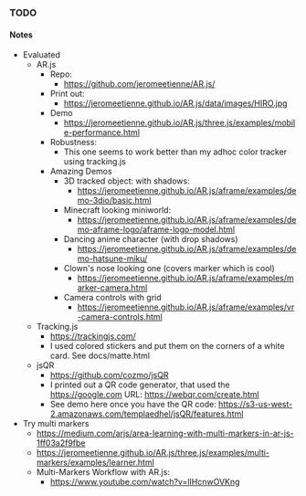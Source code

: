 ### TODO

#### Notes
 - Evaluated
   - AR.js
     - Repo:
       - https://github.com/jeromeetienne/AR.js/
     - Print out:
       - https://jeromeetienne.github.io/AR.js/data/images/HIRO.jpg
     - Demo
       - https://jeromeetienne.github.io/AR.js/three.js/examples/mobile-performance.html
     - Robustness:
       - This one seems to work better than my adhoc color tracker using tracking.js
     - Amazing Demos
       - 3D tracked object: with shadows: 
         - https://jeromeetienne.github.io/AR.js/aframe/examples/demo-3dio/basic.html
       - Minecraft looking miniworld: 
         - https://jeromeetienne.github.io/AR.js/aframe/examples/demo-aframe-logo/aframe-logo-model.html
       - Dancing anime character (with drop shadows)
         - https://jeromeetienne.github.io/AR.js/aframe/examples/demo-hatsune-miku/
       - Clown's nose looking one (covers marker which is cool)
         - https://jeromeetienne.github.io/AR.js/aframe/examples/marker-camera.html
       - Camera controls with grid
         - https://jeromeetienne.github.io/AR.js/aframe/examples/vr-camera-controls.html
   - Tracking.js
     - https://trackingjs.com/
     - I used colored stickers and put them on the corners of a white card. See docs/matte.html
   - jsQR
     - https://github.com/cozmo/jsQR
     - I printed out a QR code generator, that used the https://google.com URL: https://webqr.com/create.html
     - See demo here once you have the QR code: https://s3-us-west-2.amazonaws.com/templaedhel/jsQR/features.html
 - Try multi markers
   - https://medium.com/arjs/area-learning-with-multi-markers-in-ar-js-1ff03a2f9fbe
   - https://jeromeetienne.github.io/AR.js/three.js/examples/multi-markers/examples/learner.html
   - Multi-Markers Workflow with AR.js: 
     - https://www.youtube.com/watch?v=lIHcnwOVKng


     